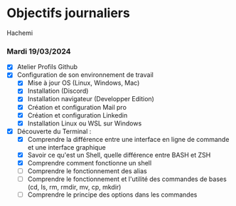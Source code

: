 # Objectifs journaliers

Hachemi

### Mardi 19/03/2024

- [X] Atelier Profils Github
- [X] Configuration de son environnement de travail
  - [X] Mise à jour OS (Linux, Windows, Mac)
  - [X] Installation (Discord)
  - [X] Installation navigateur (Developper Edition)
  - [X] Création et configuration Mail pro
  - [X] Création et configuration Linkedin
  - [X] Installation Linux ou WSL sur Windows
- [X] Découverte du Terminal :
  - [X] Comprendre la différence entre une interface en ligne de commande et une interface graphique
  - [X] Savoir ce qu'est un Shell, quelle différence entre BASH et ZSH
  - [X] Comprendre comment fonctionne un shell
  - [ ] Comprendre le fonctionnement des alias
  - [ ] Comprendre le fonctionnement et l'utilité des commandes de bases (cd, ls, rm, rmdir, mv, cp, mkdir)
  - [ ] Comprendre le principe des options dans les commandes
